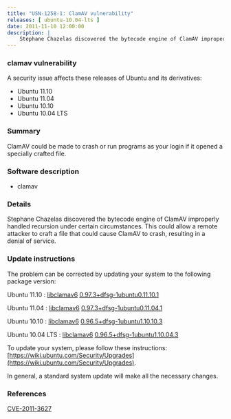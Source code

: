 ```yaml
---
title: "USN-1258-1: ClamAV vulnerability"
releases: [ ubuntu-10.04-lts ]
date: 2011-11-10 12:00:00
description: |
    Stephane Chazelas discovered the bytecode engine of ClamAV improperly handled recursion under certain circumstances. This could allow a remote attacker to craft a file that could cause ClamAV to crash, resulting in a denial of service. 
--- 
```

 
### clamav vulnerability

A security issue affects these releases of Ubuntu and its derivatives:

* Ubuntu 11.10
* Ubuntu 11.04
* Ubuntu 10.10
* Ubuntu 10.04 LTS

### Summary

ClamAV could be made to crash or run programs as your login if it opened a specially crafted file.

### Software description

* clamav 

### Details

Stephane Chazelas discovered the bytecode engine of ClamAV improperly handled recursion under certain circumstances. This could allow a remote attacker to craft a file that could cause ClamAV to crash, resulting in a denial of service. 

### Update instructions

The problem can be corrected by updating your system to the following package version:

Ubuntu 11.10
 : [libclamav6](https://launchpad.net/ubuntu/+source/clamav) <span> [0.97.3+dfsg-1ubuntu0.11.10.1](https://launchpad.net/ubuntu/+source/clamav/0.97.3+dfsg-1ubuntu0.11.10.1) </span> 

Ubuntu 11.04
 : [libclamav6](https://launchpad.net/ubuntu/+source/clamav) <span> [0.97.3+dfsg-1ubuntu0.11.04.1](https://launchpad.net/ubuntu/+source/clamav/0.97.3+dfsg-1ubuntu0.11.04.1) </span> 

Ubuntu 10.10
 : [libclamav6](https://launchpad.net/ubuntu/+source/clamav) <span> [0.96.5+dfsg-1ubuntu1.10.10.3](https://launchpad.net/ubuntu/+source/clamav/0.96.5+dfsg-1ubuntu1.10.10.3) </span> 

Ubuntu 10.04 LTS
 : [libclamav6](https://launchpad.net/ubuntu/+source/clamav) <span> [0.96.5+dfsg-1ubuntu1.10.04.3](https://launchpad.net/ubuntu/+source/clamav/0.96.5+dfsg-1ubuntu1.10.04.3) </span> 

To update your system, please follow these instructions: [https://wiki.ubuntu.com/Security/Upgrades](https://wiki.ubuntu.com/Security/Upgrades).

In general, a standard system update will make all the necessary changes. 

### References

 [CVE-2011-3627](http://people.ubuntu.com/~ubuntu-security/cve/CVE-2011-3627)
 
